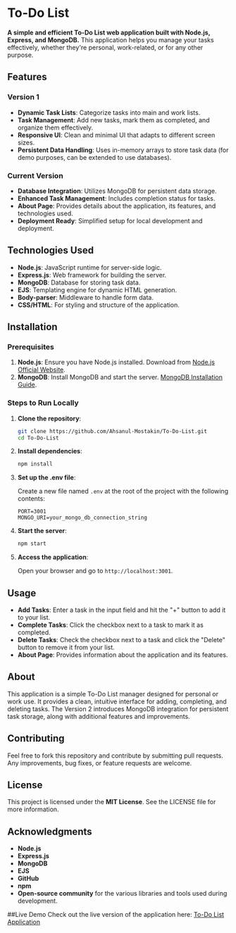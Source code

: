 # To-Do List

**A simple and efficient To-Do List web application built with Node.js, Express, and MongoDB.** This application helps you manage your tasks effectively, whether they're personal, work-related, or for any other purpose.

## Features

### Version 1

- **Dynamic Task Lists**: Categorize tasks into main and work lists.
- **Task Management**: Add new tasks, mark them as completed, and organize them effectively.
- **Responsive UI**: Clean and minimal UI that adapts to different screen sizes.
- **Persistent Data Handling**: Uses in-memory arrays to store task data (for demo purposes, can be extended to use databases).

### Current Version

- **Database Integration**: Utilizes MongoDB for persistent data storage.
- **Enhanced Task Management**: Includes completion status for tasks.
- **About Page**: Provides details about the application, its features, and technologies used.
- **Deployment Ready**: Simplified setup for local development and deployment.

## Technologies Used

- **Node.js**: JavaScript runtime for server-side logic.
- **Express.js**: Web framework for building the server.
- **MongoDB**: Database for storing task data.
- **EJS**: Templating engine for dynamic HTML generation.
- **Body-parser**: Middleware to handle form data.
- **CSS/HTML**: For styling and structure of the application.

## Installation

### Prerequisites

1. **Node.js**: Ensure you have Node.js installed. Download from [Node.js Official Website](https://nodejs.org/).
2. **MongoDB**: Install MongoDB and start the server. [MongoDB Installation Guide](https://www.mongodb.com/try/download/community).

### Steps to Run Locally

1. **Clone the repository**:

    ```bash
    git clone https://github.com/Ahsanul-Mostakin/To-Do-List.git
    cd To-Do-List
    ```

2. **Install dependencies**:

    ```bash
    npm install
    ```

3. **Set up the .env file**:

    Create a new file named `.env` at the root of the project with the following contents:

    ```env
    PORT=3001
    MONGO_URI=your_mongo_db_connection_string
    ```

4. **Start the server**:

    ```bash
    npm start
    ```

5. **Access the application**:

    Open your browser and go to `http://localhost:3001`.

## Usage

- **Add Tasks**: Enter a task in the input field and hit the "+" button to add it to your list.
- **Complete Tasks**: Click the checkbox next to a task to mark it as completed.
- **Delete Tasks**: Check the checkbox next to a task and click the "Delete" button to remove it from your list.
- **About Page**: Provides information about the application and its features.

## About

This application is a simple To-Do List manager designed for personal or work use. It provides a clean, intuitive interface for adding, completing, and deleting tasks. The Version 2 introduces MongoDB integration for persistent task storage, along with additional features and improvements.

## Contributing

Feel free to fork this repository and contribute by submitting pull requests. Any improvements, bug fixes, or feature requests are welcome.

## License

This project is licensed under the **MIT License**. See the LICENSE file for more information.

## Acknowledgments

- **Node.js**
- **Express.js**
- **MongoDB**
- **EJS**
- **GitHub**
- **npm**
- **Open-source community** for the various libraries and tools used during development.

##Live Demo
Check out the live version of the application here: [To-Do List Application](https://to-do-list-zhra.onrender.com/)
